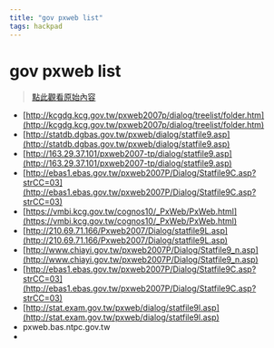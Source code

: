 ```yaml
---
title: "gov pxweb list"
tags: hackpad
---
```


# gov pxweb list

> [點此觀看原始內容](https://g0v.hackpad.tw/l8fhnGHr5KI)

- [http://kcgdg.kcg.gov.tw/pxweb2007p/dialog/treelist/folder.htm](http://kcgdg.kcg.gov.tw/pxweb2007p/dialog/treelist/folder.htm)
- [http://statdb.dgbas.gov.tw/pxweb/dialog/statfile9.asp](http://statdb.dgbas.gov.tw/pxweb/dialog/statfile9.asp)
- [http://163.29.37.101/pxweb2007-tp/dialog/statfile9.asp](http://163.29.37.101/pxweb2007-tp/dialog/statfile9.asp)
- [http://ebas1.ebas.gov.tw/pxweb2007P/Dialog/Statfile9C.asp?strCC=03](http://ebas1.ebas.gov.tw/pxweb2007P/Dialog/Statfile9C.asp?strCC=03)
- [https://vmbi.kcg.gov.tw/cognos10/_PxWeb/PxWeb.html](https://vmbi.kcg.gov.tw/cognos10/_PxWeb/PxWeb.html)
- [http://210.69.71.166/Pxweb2007/Dialog/statfile9L.asp](http://210.69.71.166/Pxweb2007/Dialog/statfile9L.asp)
- [http://www.chiayi.gov.tw/pxweb2007P/Dialog/Statfile9_n.asp](http://www.chiayi.gov.tw/pxweb2007P/Dialog/Statfile9_n.asp)
- [http://ebas1.ebas.gov.tw/pxweb2007P/Dialog/Statfile9C.asp?strCC=03](http://ebas1.ebas.gov.tw/pxweb2007P/Dialog/Statfile9C.asp?strCC=03)
- [http://stat.exam.gov.tw/pxweb/dialog/statfile9l.asp](http://stat.exam.gov.tw/pxweb/dialog/statfile9l.asp)
- pxweb.bas.ntpc.gov.tw
-

